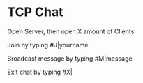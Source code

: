 # TCP Chat

Open Server, then open X amount of Clients.

Join by typing #J|yourname

Broadcast message by typing #M|message

Exit chat by typing #X|
